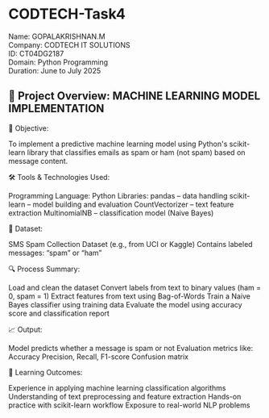 # CODTECH-Task4

Name: GOPALAKRISHNAN.M                                                                            
Company: CODTECH IT SOLUTIONS                                                                                    
ID: CT04DG2187                                               
Domain: Python Programming                                                           
Duration: June to July 2025                                            

## 🤖 Project Overview: MACHINE LEARNING MODEL IMPLEMENTATION

🎯 Objective:

To implement a predictive machine learning model using Python's scikit-learn library that classifies emails as spam or ham (not spam) based on message content.

🛠️ Tools & Technologies Used:

Programming Language: Python
Libraries:
pandas – data handling
scikit-learn – model building and evaluation
CountVectorizer – text feature extraction
MultinomialNB – classification model (Naive Bayes)

📁 Dataset:

SMS Spam Collection Dataset (e.g., from UCI or Kaggle)
Contains labeled messages: “spam” or “ham”

🔍 Process Summary:

Load and clean the dataset
Convert labels from text to binary values (ham = 0, spam = 1)
Extract features from text using Bag-of-Words
Train a Naive Bayes classifier using training data
Evaluate the model using accuracy score and classification report

📈 Output:

Model predicts whether a message is spam or not
Evaluation metrics like:
Accuracy
Precision, Recall, F1-score
Confusion matrix

📌 Learning Outcomes:

Experience in applying machine learning classification algorithms
Understanding of text preprocessing and feature extraction
Hands-on practice with scikit-learn workflow
Exposure to real-world NLP problems
